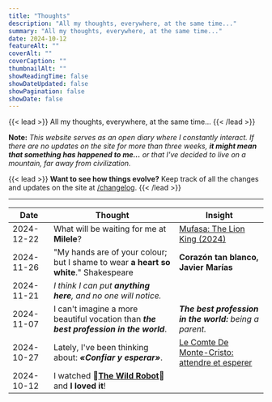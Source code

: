 ```yaml
---
title: "Thoughts"
description: "All my thoughts, everywhere, at the same time..."
summary: "All my thoughts, everywhere, at the same time..."
date: 2024-10-12
featureAlt: ""
coverAlt: ""
coverCaption: ""
thumbnailAlt: ""
showReadingTime: false
showDateUpdated: false
showPagination: false
showDate: false
---
```


{{< lead >}}
All my thoughts, everywhere, at the same time...
{{< /lead >}}

**Note:** *This website serves as an open diary where I constantly interact. If there are no updates on the site for more than three weeks, **it might mean that something has happened to me...** or that I've decided to live on a mountain, far away from civilization.*

{{< lead >}}
**Want to see how things evolve?** Keep track of all the changes and updates on the site at [/changelog](/changelog).
{{< /lead >}}

---

| Date       | Thought | Insight |
| ---------- | ------- | ------- |
| 2024-12-22 | What will be waiting for me at **Milele**? | [Mufasa: The Lion King (2024)](https://www.imdb.com/title/tt13186482/) |
| 2024-11-26 | "My hands are of your colour; but I shame to wear **a heart so white**." Shakespeare | **Corazón tan blanco, Javier Marías** |
| 2024-11-21 | *I think I can put **anything here**, and no one will notice.* |  |
| 2024-11-07 | I can't imagine a more beautiful vocation than ***the best profession in the world***. | ***The best profession in the world:** being a parent.* |
| 2024-10-27 | Lately, I've been thinking about: ***«Confiar y esperar»***. | [Le Comte De Monte-Cristo: attendre et esperer](/blog/le-comte-de-monte-cristo-attendre-et-esperer/) |
| 2024-10-12 | I watched 🤖[**The Wild Robot**](https://www.imdb.com/title/tt29623480/)🦆 and **I loved it**! |  |
